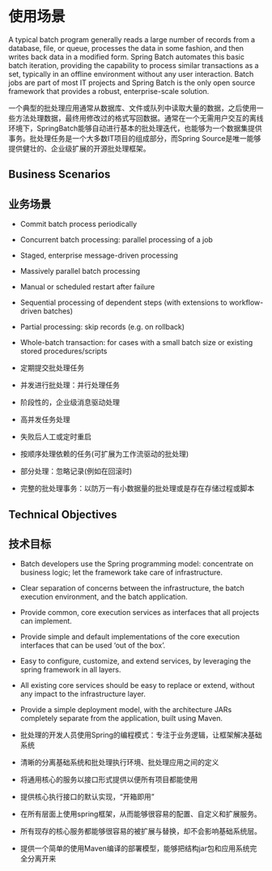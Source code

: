 # 使用场景 #

A typical batch program generally reads a large number of records from a database, file, or queue, processes the data in some fashion, and then writes back data in a modified form. Spring Batch automates this basic batch iteration, providing the capability to process similar transactions as a set, typically in an offline environment without any user interaction. Batch jobs are part of most IT projects and Spring Batch is the only open source framework that provides a robust, enterprise-scale solution.

一个典型的批处理应用通常从数据库、文件或队列中读取大量的数据，之后使用一些方法处理数据，最终用修改过的格式写回数据。通常在一个无需用户交互的离线环境下，SpringBatch能够自动进行基本的批处理迭代，也能够为一个数据集提供事务。批处理任务是一个大多数IT项目的组成部分，而Spring Source是唯一能够提供健壮的、企业级扩展的开源批处理框架。

## Business Scenarios ##
## 业务场景 ##

- Commit batch process periodically
- Concurrent batch processing: parallel processing of a job
- Staged, enterprise message-driven processing
- Massively parallel batch processing
- Manual or scheduled restart after failure
- Sequential processing of dependent steps (with extensions to workflow-driven batches)
- Partial processing: skip records (e.g. on rollback)
- Whole-batch transaction: for cases with a small batch size or existing stored procedures/scripts

- 定期提交批处理任务
- 并发进行批处理：并行处理任务
- 阶段性的，企业级消息驱动处理
- 高并发任务处理
- 失败后人工或定时重启
- 按顺序处理依赖的任务(可扩展为工作流驱动的批处理)
- 部分处理：忽略记录(例如在回滚时)
- 完整的批处理事务：以防万一有小数据量的批处理或是存在存储过程或脚本

## Technical Objectives ##
## 技术目标 ##

- Batch developers use the Spring programming model: concentrate on business logic; let the framework take care of infrastructure.
- Clear separation of concerns between the infrastructure, the batch execution environment, and the batch application.
- Provide common, core execution services as interfaces that all projects can implement.
- Provide simple and default implementations of the core execution interfaces that can be used ‘out of the box’.
- Easy to configure, customize, and extend services, by leveraging the spring framework in all layers.
- All existing core services should be easy to replace or extend, without any impact to the infrastructure layer.
- Provide a simple deployment model, with the architecture JARs completely separate from the application, built using Maven.

- 批处理的开发人员使用Spring的编程模式：专注于业务逻辑，让框架解决基础系统
- 清晰的分离基础系统和批处理执行环境、批处理应用之间的定义
- 将通用核心的服务以接口形式提供以便所有项目都能使用
- 提供核心执行接口的默认实现，“开箱即用”
- 在所有层面上使用spring框架，从而能够很容易的配置、自定义和扩展服务。
- 所有现存的核心服务都能够很容易的被扩展与替换，却不会影响基础系统层。
- 提供一个简单的使用Maven编译的部署模型，能够把结构jar包和应用系统完全分离开来